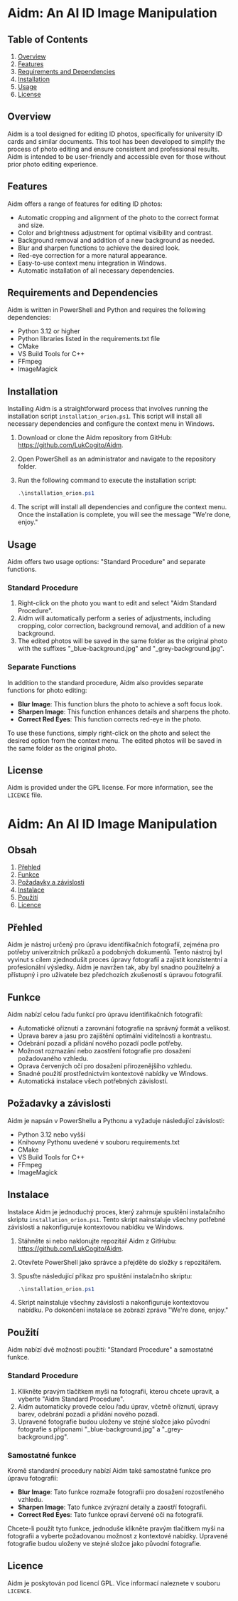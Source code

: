 # Aidm: An AI ID Image Manipulation

## Table of Contents

1. [Overview](#overview)
2. [Features](#features)
3. [Requirements and Dependencies](#requirements-and-dependencies)
4. [Installation](#installation)
5. [Usage](#usage)
6. [License](#license)

## Overview

Aidm is a tool designed for editing ID photos, specifically for university ID cards and similar documents. This tool has been developed to simplify the process of photo editing and ensure consistent and professional results. Aidm is intended to be user-friendly and accessible even for those without prior photo editing experience.

## Features

Aidm offers a range of features for editing ID photos:

- Automatic cropping and alignment of the photo to the correct format and size.
- Color and brightness adjustment for optimal visibility and contrast.
- Background removal and addition of a new background as needed.
- Blur and sharpen functions to achieve the desired look.
- Red-eye correction for a more natural appearance.
- Easy-to-use context menu integration in Windows.
- Automatic installation of all necessary dependencies.

## Requirements and Dependencies

Aidm is written in PowerShell and Python and requires the following dependencies:

- Python 3.12 or higher
- Python libraries listed in the requirements.txt file
- CMake
- VS Build Tools for C++
- FFmpeg
- ImageMagick

## Installation

Installing Aidm is a straightforward process that involves running the installation script `installation_orion.ps1`. This script will install all necessary dependencies and configure the context menu in Windows.

1. Download or clone the Aidm repository from GitHub: https://github.com/LukCogito/Aidm.
2. Open PowerShell as an administrator and navigate to the repository folder.
3. Run the following command to execute the installation script:

   ```powershell
   .\installation_orion.ps1
   ```

4. The script will install all dependencies and configure the context menu. Once the installation is complete, you will see the message "We're done, enjoy."

## Usage

Aidm offers two usage options: "Standard Procedure" and separate functions.

### Standard Procedure

1. Right-click on the photo you want to edit and select "Aidm Standard Procedure".
2. Aidm will automatically perform a series of adjustments, including cropping, color correction, background removal, and addition of a new background.
3. The edited photos will be saved in the same folder as the original photo with the suffixes "_blue-background.jpg" and "_grey-background.jpg".

### Separate Functions

In addition to the standard procedure, Aidm also provides separate functions for photo editing:

- **Blur Image**: This function blurs the photo to achieve a soft focus look.
- **Sharpen Image**: This function enhances details and sharpens the photo.
- **Correct Red Eyes**: This function corrects red-eye in the photo.

To use these functions, simply right-click on the photo and select the desired option from the context menu. The edited photos will be saved in the same folder as the original photo.

## License

Aidm is provided under the GPL license. For more information, see the `LICENCE` file.

# Aidm: An AI ID Image Manipulation

## Obsah

1. [Přehled](#přehled)
2. [Funkce](#funkce)
3. [Požadavky a závislosti](#požadavky-a-závislosti)
4. [Instalace](#instalace)
5. [Použití](#použití)
6. [Licence](#licence)

## Přehled

Aidm je nástroj určený pro úpravu identifikačních fotografií, zejména pro potřeby univerzitních průkazů a podobných dokumentů. Tento nástroj byl vyvinut s cílem zjednodušit proces úpravy fotografií a zajistit konzistentní a profesionální výsledky. Aidm je navržen tak, aby byl snadno použitelný a přístupný i pro uživatele bez předchozích zkušeností s úpravou fotografií.

## Funkce

Aidm nabízí celou řadu funkcí pro úpravu identifikačních fotografií:

- Automatické oříznutí a zarovnání fotografie na správný formát a velikost.
- Úprava barev a jasu pro zajištění optimální viditelnosti a kontrastu.
- Odebrání pozadí a přidání nového pozadí podle potřeby.
- Možnost rozmazání nebo zaostření fotografie pro dosažení požadovaného vzhledu.
- Oprava červených očí pro dosažení přirozenějšího vzhledu.
- Snadné použití prostřednictvím kontextové nabídky ve Windows.
- Automatická instalace všech potřebných závislostí.

## Požadavky a závislosti

Aidm je napsán v PowerShellu a Pythonu a vyžaduje následující závislosti:

- Python 3.12 nebo vyšší
- Knihovny Pythonu uvedené v souboru requirements.txt
- CMake
- VS Build Tools for C++
- FFmpeg
- ImageMagick

## Instalace

Instalace Aidm je jednoduchý proces, který zahrnuje spuštění instalačního skriptu `installation_orion.ps1`. Tento skript nainstaluje všechny potřebné závislosti a nakonfiguruje kontextovou nabídku ve Windows.

1. Stáhněte si nebo naklonujte repozitář Aidm z GitHubu: https://github.com/LukCogito/Aidm.
2. Otevřete PowerShell jako správce a přejděte do složky s repozitářem.
3. Spusťte následující příkaz pro spuštění instalačního skriptu:

   ```powershell
   .\installation_orion.ps1
   ```

4. Skript nainstaluje všechny závislosti a nakonfiguruje kontextovou nabídku. Po dokončení instalace se zobrazí zpráva "We're done, enjoy."

## Použití

Aidm nabízí dvě možnosti použití: "Standard Procedure" a samostatné funkce.

### Standard Procedure

1. Klikněte pravým tlačítkem myši na fotografii, kterou chcete upravit, a vyberte "Aidm Standard Procedure".
2. Aidm automaticky provede celou řadu úprav, včetně oříznutí, úpravy barev, odebrání pozadí a přidání nového pozadí.
3. Upravené fotografie budou uloženy ve stejné složce jako původní fotografie s příponami "_blue-background.jpg" a "_grey-background.jpg".

### Samostatné funkce

Kromě standardní procedury nabízí Aidm také samostatné funkce pro úpravu fotografií:

- **Blur Image**: Tato funkce rozmaže fotografii pro dosažení rozostřeného vzhledu.
- **Sharpen Image**: Tato funkce zvýrazní detaily a zaostří fotografii.
- **Correct Red Eyes**: Tato funkce opraví červené oči na fotografii.

Chcete-li použít tyto funkce, jednoduše klikněte pravým tlačítkem myši na fotografii a vyberte požadovanou možnost z kontextové nabídky. Upravené fotografie budou uloženy ve stejné složce jako původní fotografie.

## Licence

Aidm je poskytován pod licencí GPL. Více informací naleznete v souboru `LICENCE`.